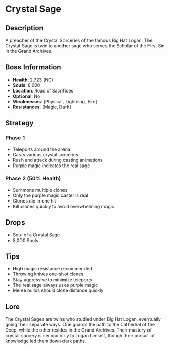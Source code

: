 # Crystal Sage

## Description
A preacher of the Crystal Sorceries of the famous Big Hat Logan. The Crystal Sage is twin to another sage who serves the Scholar of the First Sin in the Grand Archives.

## Boss Information
- **Health**: 2,723 (NG)
- **Souls**: 8,000
- **Location**: Road of Sacrifices
- **Optional**: No
- **Weaknesses**: [Physical, Lightning, Fire]
- **Resistances**: [Magic, Dark]

## Strategy

### Phase 1
- Teleports around the arena
- Casts various crystal sorceries
- Rush and attack during casting animations
- Purple magic indicates the real sage

### Phase 2 (50% Health)
- Summons multiple clones
- Only the purple magic caster is real
- Clones die in one hit
- Kill clones quickly to avoid overwhelming magic

## Drops
- Soul of a Crystal Sage
- 8,000 Souls

## Tips
- High magic resistance recommended
- Throwing knives one-shot clones
- Stay aggressive to minimize teleports
- The real sage always uses purple magic
- Melee builds should close distance quickly

## Lore
The Crystal Sages are twins who studied under Big Hat Logan, eventually going their separate ways. One guards the path to the Cathedral of the Deep, while the other resides in the Grand Archives. Their mastery of crystal sorcery is second only to Logan himself, though their pursuit of knowledge led them down dark paths.
